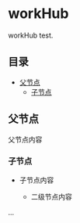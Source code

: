 # workHub

workHub test.

## 目录

* [父节点](#父节点)
  * [子节点](#子节点)

## 父节点

父节点内容

### 子节点

* 子节点内容

  * 二级节点内容

...
